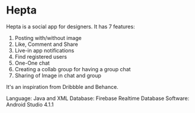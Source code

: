 # Hepta
Hepta is a social app for designers. 
It has 7 features:
  1. Posting with/without image
  2. Like, Comment and Share
  3. Live-in app notifications
  4. Find registered users
  5. One-One chat
  6. Creating a collab group for having a group chat
  7. Sharing of Image in chat and group
  
It's an inspiration from Dribbble and Behance. 

Language: Java and XML
Database: Firebase Realtime Database
Software: Android Studio 4.1.1
